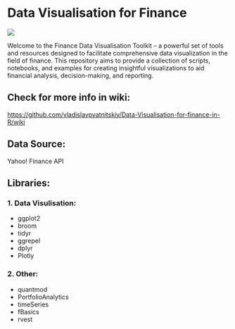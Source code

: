# Data Visualisation for Finance

![](https://github.com/vladislavpyatnitskiy/financial.data.visualisation/blob/main/Scatter%20Plot/FTSE%20100%20Bubble%20Plot.png?raw=true)

Welcome to the Finance Data Visualisation Toolkit – a powerful set of tools and resources designed to facilitate comprehensive data visualization in the field of finance. This repository aims to provide a collection of scripts, notebooks, and examples for creating insightful visualizations to aid financial analysis, decision-making, and reporting.

## Check for more info in wiki:
https://github.com/vladislavpyatnitskiy/Data-Visualisation-for-finance-in-R/wiki

## Data Source:
Yahoo! Finance API

## Libraries:

### 1. Data Visulisation:
* ggplot2
* broom
* tidyr
* ggrepel
* dplyr
* Plotly

### 2. Other:
* quantmod
* PortfolioAnalytics
* timeSeries
* fBasics
* rvest 

